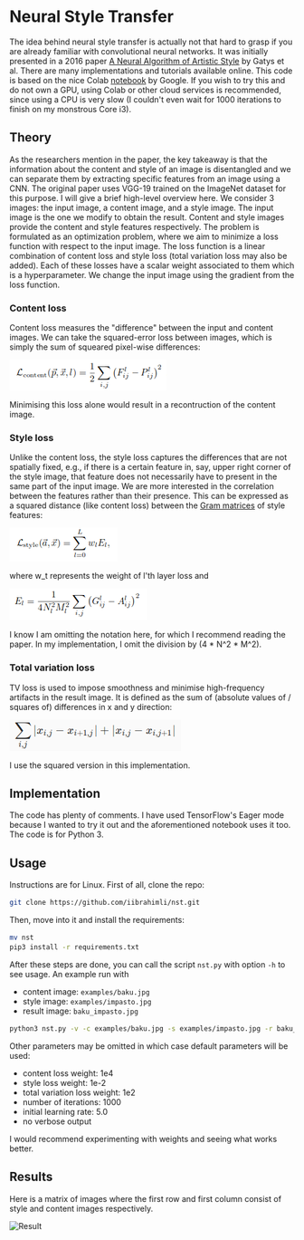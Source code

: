 # Neural Style Transfer


The idea behind neural style transfer is actually not that hard to grasp if you are already familiar with convolutional neural networks. It was initially presented in a 2016 paper [A Neural Algorithm of Artistic Style](https://arxiv.org/abs/1508.06576) by Gatys et al. There are many implementations and tutorials available online. This code is based on the nice Colab [notebook](https://colab.research.google.com/github/tensorflow/models/blob/master/research/nst_blogpost/4_Neural_Style_Transfer_with_Eager_Execution.ipynb) by Google. If you wish to try this and do not own a GPU, using Colab or other cloud services is recommended, since using a CPU is very slow (I couldn't even wait for 1000 iterations to finish on my monstrous Core i3).


## Theory

As the researchers mention in the paper, the key takeaway is that the information about the content and style of an image is disentangled and we can separate them by extracting specific features from an image using a CNN. The original paper uses VGG-19 trained on the ImageNet dataset for this purpose. I will give a brief high-level overview here. We consider 3 images: the input image, a content image, and a style image. The input image is the one we modify to obtain the result. Content and style images provide the content and style features respectively. The problem is formulated as an optimization problem, where we aim to minimize a loss function with respect to the input image. The loss function is a linear combination of content loss and style loss (total variation loss may also be added). Each of these losses have a scalar weight associated to them which is a hyperparameter. We change the input image using the gradient from the loss function.

### Content loss

Content loss measures the "difference" between the input and content images. We can take the squared-error loss between images, which is simply the sum of squeared pixel-wise differences:

![Content loss](rsc/content_loss.png)

Minimising this loss alone would result in a recontruction of the content image.

### Style loss

Unlike the content loss, the style loss captures the differences that are not spatially fixed, e.g., if there is a certain feature in, say, upper right corner of the style image, that feature does not necessarily have to present in the same part of the input image. We are more interested in the correlation between the features rather than their presence. This can be expressed as a squared distance (like content loss) between the [Gram matrices](https://www.quora.com/In-a-neural-style-transfer-why-does-using-Gram-matrices-keep-the-style) of style features:

![Style loss](rsc/style_loss.png)

where w_t represents the weight of l'th layer loss and

![Style loss](rsc/style_layer_loss.png)

I know I am omitting the notation here, for which I recommend reading the paper. In my implementation, I omit the division by (4 * N^2 * M^2).

### Total variation loss

TV loss is used to impose smoothness and minimise high-frequency artifacts in the result image. It is defined as the sum of (absolute values of / squares of) differences in x and y direction:

![TV loss](rsc/tv_loss.png)

I use the squared version in this implementation.


## Implementation

The code has plenty of comments. I have used TensorFlow's Eager mode because I wanted to try it out and the aforementioned notebook uses it too. The code is for Python 3.

## Usage

Instructions are for Linux. First of all, clone the repo:

```bash
git clone https://github.com/iibrahimli/nst.git
```

Then, move into it and install the requirements:

```bash
mv nst
pip3 install -r requirements.txt
```

After these steps are done, you can call the script `nst.py` with option `-h` to see usage. An example run with
 * content image: `examples/baku.jpg`
 * style image:   `examples/impasto.jpg`
 * result image:   `baku_impasto.jpg`

```bash
python3 nst.py -v -c examples/baku.jpg -s examples/impasto.jpg -r baku_impasto.jpg
```

Other parameters may be omitted in which case default parameters will be used:
 * content loss weight: 1e4
 * style loss weight: 1e-2
 * total variation loss weight: 1e2
 * number of iterations: 1000
 * initial learning rate: 5.0
 * no verbose output

I would recommend experimenting with weights and seeing what works better.

## Results

Here is a matrix of images where the first row and first column consist of style and content images respectively.

![Result](examples/result.jpg)